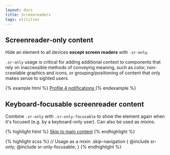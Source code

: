 ```yaml
---
layout: docs
title: Screenreaders
tags: utilities
---
```


## Screenreader-only content
Hide an element to all devices **except screen readers** with `.sr-only`.

`.sr-only` usage is critical for adding additional context to components that rely on inaccessible methods of conveying meaning, such as color, non-crawlable graphics and icons, or grouping/positioning of content that only makes sense to sighted users.

{% example html %}
<a class="btn btn-primary" href="#">
  Profile <span class="badge badge-pill badge-secondary">4</span><span class="sr-only"> notifications</span>
</a>
{% endexample %}


## Keyboard-focusable screenreader content

Combine `.sr-only` with `.sr-only-focusable` to show the element again when it's focused (e.g. by a keyboard-only user). Can also be used as mixins.

{% highlight html %}
<a class="sr-only sr-only-focusable" href="#content">Skip to main content</a>
{% endhighlight %}

{% highlight scss %}
// Usage as a mixin
.skip-navigation {
  @include sr-only;
  @include sr-only-focusable;
}
{% endhighlight %}
